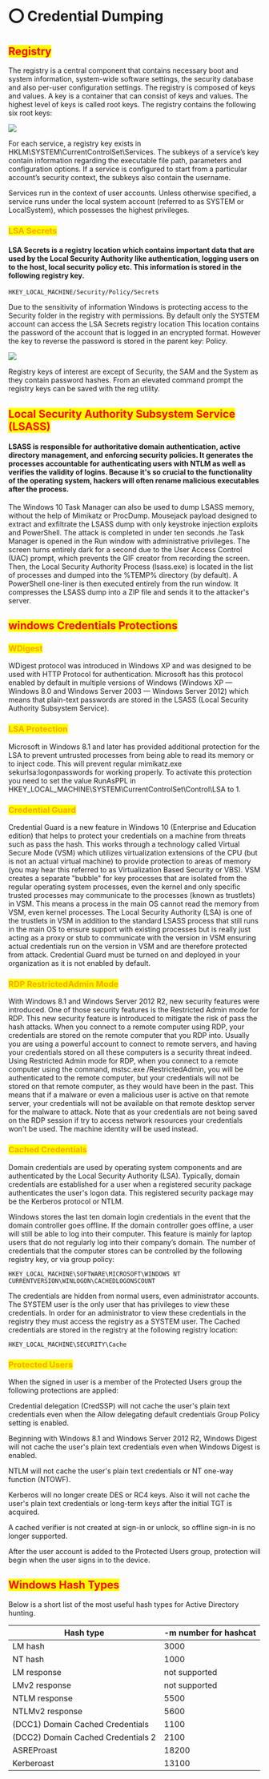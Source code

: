 # ⭕ Credential Dumping

## <mark style="color:red;">Registry</mark>

The registry is a central component that contains necessary boot and system information, system-wide software settings, the security database and also per-user configuration settings. The registry is composed of keys and values. A key is a container that can consist of keys and values. The highest level of keys is called root keys. The registry contains the following six root keys:

![](<../../../.gitbook/assets/image (254).png>)

For each service, a registry key exists in HKLM\SYSTEM\CurrentControlSet\Services. The subkeys of a service’s key contain information regarding the executable file path, parameters and configuration options. If a service is configured to start from a particular account’s security context, the subkeys also contain the username.

Services run in the context of user accounts. Unless otherwise specified, a service runs under the local system account (referred to as SYSTEM or LocalSystem), which possesses the highest privileges.

### <mark style="color:orange;">LSA Secrets</mark>

#### LSA Secrets is a registry location which contains important data that are used by the Local Security Authority like authentication, logging users on to the host, local security policy etc. This information is stored in the following registry key.

```
HKEY_LOCAL_MACHINE/Security/Policy/Secrets
```

Due to the sensitivity of information Windows is protecting access to the Security folder in the registry with permissions. By default only the SYSTEM account can access the LSA Secrets registry location This location contains the password of the account that is logged in an encrypted format. However the key to reverse the password is stored in the parent key: Policy.

![](<../../../.gitbook/assets/image (250).png>)

Registry keys of interest are except of Security, the SAM and the System as they contain password hashes. From an elevated command prompt the registry keys can be saved with the reg utility.

## <mark style="color:red;">Local Security Authority Subsystem Service (LSASS)</mark>

#### LSASS is responsible for authoritative domain authentication, active directory management, and enforcing security policies. It generates the processes accountable for authenticating users with NTLM as well as verifies the validity of logins. Because it's so crucial to the functionality of the operating system, hackers will often rename malicious executables after the process.

The Windows 10 Task Manager can also be used to dump LSASS memory, without the help of Mimikatz or ProcDump. Mousejack payload designed to extract and exfiltrate the LSASS dump with only keystroke injection exploits and PowerShell. The attack is completed in under ten seconds .he Task Manager is opened in the Run window with administrative privileges. The screen turns entirely dark for a second due to the User Access Control (UAC) prompt, which prevents the GIF creator from recording the screen. Then, the Local Security Authority Process (lsass.exe) is located in the list of processes and dumped into the %TEMP% directory (by default). A PowerShell one-liner is then executed entirely from the run window. It compresses the LSASS dump into a ZIP file and sends it to the attacker's server.

## <mark style="color:red;">windows Credentials Protections</mark>

### <mark style="color:orange;">WDigest</mark>

WDigest protocol was introduced in Windows XP and was designed to be used with HTTP Protocol for authentication. Microsoft has this protocol enabled by default in multiple versions of Windows (Windows XP — Windows 8.0 and Windows Server 2003 — Windows Server 2012) which means that plain-text passwords are stored in the LSASS (Local Security Authority Subsystem Service).

### <mark style="color:orange;">LSA Protection</mark>

Microsoft in Windows 8.1 and later has provided additional protection for the LSA to prevent untrusted processes from being able to read its memory or to inject code. This will prevent regular mimikatz.exe sekurlsa:logonpasswords for working properly. To activate this protection you need to set the value RunAsPPL in HKEY\_LOCAL\_MACHINE\SYSTEM\CurrentControlSet\Control\LSA to 1.

### <mark style="color:orange;">Credential Guard</mark>

Credential Guard is a new feature in Windows 10 (Enterprise and Education edition) that helps to protect your credentials on a machine from threats such as pass the hash. This works through a technology called Virtual Secure Mode (VSM) which utilizes virtualization extensions of the CPU (but is not an actual virtual machine) to provide protection to areas of memory (you may hear this referred to as Virtualization Based Security or VBS). VSM creates a separate "bubble" for key processes that are isolated from the regular operating system processes, even the kernel and only specific trusted processes may communicate to the processes (known as trustlets) in VSM. This means a process in the main OS cannot read the memory from VSM, even kernel processes. The Local Security Authority (LSA) is one of the trustlets in VSM in addition to the standard LSASS process that still runs in the main OS to ensure support with existing processes but is really just acting as a proxy or stub to communicate with the version in VSM ensuring actual credentials run on the version in VSM and are therefore protected from attack. Credential Guard must be turned on and deployed in your organization as it is not enabled by default.

### <mark style="color:orange;">RDP RestrictedAdmin Mode</mark>

With Windows 8.1 and Windows Server 2012 R2, new security features were introduced. One of those security features is the Restricted Admin mode for RDP. This new security feature is introduced to mitigate the risk of pass the hash attacks. When you connect to a remote computer using RDP, your credentials are stored on the remote computer that you RDP into. Usually you are using a powerful account to connect to remote servers, and having your credentials stored on all these computers is a security threat indeed. Using Restricted Admin mode for RDP, when you connect to a remote computer using the command, mstsc.exe /RestrictedAdmin, you will be authenticated to the remote computer, but your credentials will not be stored on that remote computer, as they would have been in the past. This means that if a malware or even a malicious user is active on that remote server, your credentials will not be available on that remote desktop server for the malware to attack. Note that as your credentials are not being saved on the RDP session if try to access network resources your credentials won't be used. The machine identity will be used instead.

### <mark style="color:orange;">Cached Credentials</mark>

Domain credentials are used by operating system components and are authenticated by the Local Security Authority (LSA). Typically, domain credentials are established for a user when a registered security package authenticates the user's logon data. This registered security package may be the Kerberos protocol or NTLM.

Windows stores the last ten domain login credentials in the event that the domain controller goes offline. If the domain controller goes offline, a user will still be able to log into their computer. This feature is mainly for laptop users that do not regularly log into their company’s domain. The number of credentials that the computer stores can be controlled by the following registry key, or via group policy:

```
HKEY_LOCAL_MACHINE\SOFTWARE\MICROSOFT\WINDOWS NT CURRENTVERSION\WINLOGON\CACHEDLOGONSCOUNT
```

The credentials are hidden from normal users, even administrator accounts. The SYSTEM user is the only user that has privileges to view these credentials. In order for an administrator to view these credentials in the registry they must access the registry as a SYSTEM user. The Cached credentials are stored in the registry at the following registry location:

```
HKEY_LOCAL_MACHINE\SECURITY\Cache
```

### <mark style="color:orange;">Protected Users</mark>

When the signed in user is a member of the Protected Users group the following protections are applied:

Credential delegation (CredSSP) will not cache the user's plain text credentials even when the Allow delegating default credentials Group Policy setting is enabled.

Beginning with Windows 8.1 and Windows Server 2012 R2, Windows Digest will not cache the user's plain text credentials even when Windows Digest is enabled.

NTLM will not cache the user's plain text credentials or NT one-way function (NTOWF).

Kerberos will no longer create DES or RC4 keys. Also it will not cache the user's plain text credentials or long-term keys after the initial TGT is acquired.

A cached verifier is not created at sign-in or unlock, so offline sign-in is no longer supported.

After the user account is added to the Protected Users group, protection will begin when the user signs in to the device.

## <mark style="color:red;">Windows Hash Types</mark>

Below is a short list of the most useful hash types for Active Directory hunting.

| Hash type                            | -m number for hashcat |
| ------------------------------------ | --------------------- |
| LM hash                              | 3000                  |
| NT hash                              | 1000                  |
| ​LM response​                        | ​not supported​       |
| ​LMv2 response​                      | ​not supported​       |
| ​NTLM response​                      | 5500                  |
| ​NTLMv2 response​                    | 5600                  |
| ​(DCC1) Domain Cached Credentials​   | 1100                  |
| ​(DCC2) Domain Cached Credentials 2​ | 2100                  |
| ​ASREProast​                         | 18200                 |
| ​Kerberoast​                         | 13100                 |
